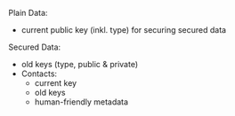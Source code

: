 Plain Data:
- current public key (inkl. type) for securing secured data


Secured Data:
- old keys (type, public & private)
- Contacts:
  - current key
  - old keys
  - human-friendly metadata

